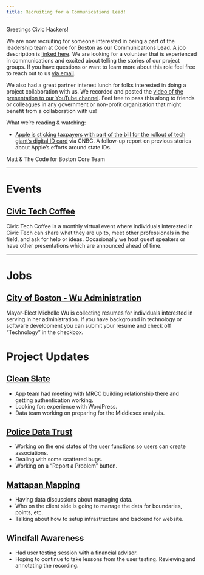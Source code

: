 ```yaml
---
title: Recruiting for a Communications Lead!
---
```

Greetings Civic Hackers!

We are now recruiting for someone interested in being a part of the leadership team at Code for Boston as our Communications Lead. A job description is [linked here](https://www.codeforboston.org/communications-lead/). We are looking for a volunteer that is experienced in communications and excited about telling the stories of our project groups. If you have questions or want to learn more about this role feel free to reach out to us [via email](mailto:hello@codeforboston.org).

We also had a great partner interest lunch for folks interested in doing a project collaboration with us. We recorded and posted the [video of the presentation to our YouTube channel](https://youtu.be/fiG3OQ72e7E). Feel free to pass this along to friends or colleagues in any government or non-profit organization that might benefit from a collaboration with us!


What we’re reading & watching:
- [Apple is sticking taxpayers with part of the bill for the rollout of tech giant’s digital ID card](https://www.cnbc.com/2021/11/14/apple-sticking-taxpayers-with-part-of-the-bill-for-digital-id-rollout.html) via CNBC. A follow-up report on previous stories about Apple’s efforts around state IDs.

Matt & The Code for Boston Core Team
<hr>

# Events

## [Civic Tech Coffee](https://codeforamerica.zoom.us/meeting/register/tJIud-Corj0sGNaJai1FmkyfRMek27MzEC_X)
Civic Tech Coffee is a monthly virtual event where individuals interested in Civic Tech can share what they are up to, meet other professionals in the field, and ask for help or ideas. Occasionally we host guest speakers or have other presentations which are announced ahead of time.

<hr>

# Jobs

## [City of Boston - Wu Administration](https://www.allaboardboston.com/join-us)

Mayor-Elect Michelle Wu is collecting resumes for individuals interested in serving in her administration. If you have background in technology or software development you can submit your resume and check off “Technology” in the checkbox.

# Project Updates

## [Clean Slate](https://docs.google.com/forms/d/e/1FAIpQLSfZ18U2gHI97WqD-C63NvORCZu1vQX6hfLI4-1FOIA1neaaXw/viewform)
* App team had meeting with MRCC building relationship there and getting authentication working.
* Looking for: experience with WordPress.
* Data team working on preparing for the Middlesex analysis.

## [Police Data Trust](https://github.com/codeforboston/police-data-trust)
* Working on the end states of the user functions so users can create associations.
* Dealing with some scattered bugs.
* Working on a “Report a Problem” button.

## [Mattapan Mapping](https://github.com/codeforboston/mattapan-mapping)
* Having data discussions about managing data.
* Who on the client side is going to manage the data for boundaries, points, etc.
* Talking about how to setup infrastructure and backend for website.

## Windfall Awareness
* Had user testing session with a financial advisor.
* Hoping to continue to take lessons from the user testing. Reviewing and annotating the recording.
